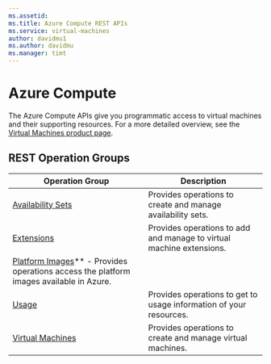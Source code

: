 ```yaml
---
ms.assetid: 
ms.title: Azure Compute REST APIs
ms.service: virtual-machines
author: davidmu1
ms.author: davidmu
ms.manager: timt
---
```



# Azure Compute

The Azure Compute APIs give you programmatic access to virtual machines and their supporting resources. For a more detailed overview, see the [Virtual Machines product page](https://azure.microsoft.com/services/virtual-machines).

## REST Operation Groups

| Operation Group | Description |
|-----------------|-------------|
| [Availability Sets](availabilitysets.md) | Provides operations to create and manage availability sets. |
| [Extensions](extensions.md) | Provides operations to add and manage to virtual machine extensions. |
| [Platform Images](platformimages.md)** - Provides operations access the platform images available in Azure. |
| [Usage](usage.md) | Provides operations to get to usage information of your resources. |
| [Virtual Machines](virtualmachines.md) | Provides operations to create and manage virtual machines. |